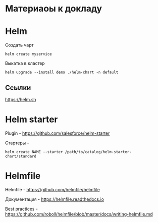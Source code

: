 # Материаоы к докладу

# Helm

Создать чарт
```shell
helm create myservice
```
Выкатка в кластер
```shell
helm upgrade --install demo ./helm-chart -n default
```
## Ссылки

https://helm.sh


# Helm starter 

Plugin - https://github.com/salesforce/helm-starter

Стартеры - 

```shell
helm create NAME --starter /path/to/catalog/helm-starter-chart/standard
```

# Helmfile

Helmfile - https://github.com/helmfile/helmfile

Документация - https://helmfile.readthedocs.io

Best practices - https://github.com/roboll/helmfile/blob/master/docs/writing-helmfile.md